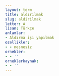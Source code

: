 ```yaml
---
layout: term
title: aldırılmak
slug: aldirilmak
letter: A
lisan: Türkçe
anlamlar:
- Aldırma işi yapılmak
ozellikler:
- - nesnesiz
ornekler:
- - ''
orneklerkaynak:
- - ''
---
```

